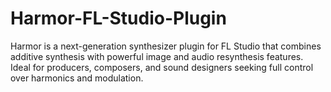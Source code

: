 # Harmor-FL-Studio-Plugin
Harmor is a next-generation synthesizer plugin for FL Studio that combines additive synthesis with powerful image and audio resynthesis features. Ideal for producers, composers, and sound designers seeking full control over harmonics and modulation.
